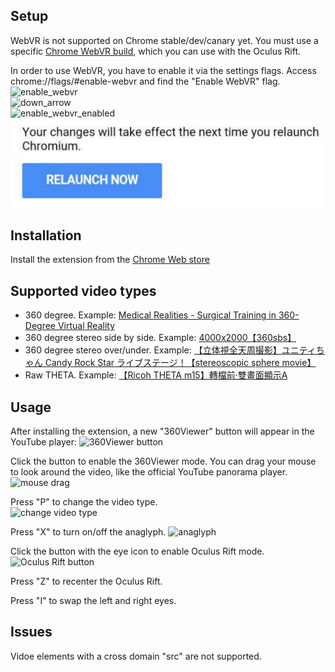 ## Setup

WebVR is not supported on Chrome stable/dev/canary yet. You must use a specific [Chrome WebVR build](https://drive.google.com/folderview?id=0BzudLt22BqGRbW9WTHMtOWMzNjQ#list), which you can use with the Oculus Rift.

In order to use WebVR, you have to enable it via the settings flags. Access chrome://flags/#enable-webvr and find the "Enable WebVR" flag.  
![enable_webvr](https://github.com/gtk2k/YouTube_360Viewer_WebVR/blob/master/readme_image/enable_webvr.png)  
![down_arrow](https://github.com/gtk2k/YouTube_360Viewer_WebVR/blob/master/readme_image/down_arrow.png)  
![enable_webvr_enabled](https://github.com/gtk2k/YouTube_360Viewer_WebVR/blob/master/readme_image/enable_webvr_enabled.png)  
![reboot](https://github.com/gtk2k/YouTube_360Viewer_WebVR/blob/master/readme_image/reboot_en.png)  

## Installation
Install the extension from the [Chrome Web store](https://chrome.google.com/webstore/detail/youtube-webvr-360-stereos/dklhclnehlegkjdjgjaodcbmffkmagon?hl=en)

## Supported video types
- 360 degree. Example: [Medical Realities - Surgical Training in 360-Degree Virtual Reality](https://www.youtube.com/watch?v=VAUbacNs4MQ)  
- 360 degree stereo side by side. Example: [4000x2000【360sbs】](https://www.youtube.com/watch?v=46efEgE9nsA)  
- 360 degree stereo over/under. Example: [【立体視全天周撮影】ユニティちゃん Candy Rock Star ライブステージ！【stereoscopic sphere movie】](https://www.youtube.com/watch?v=_BERVmTEAeM)  
- Raw THETA. Example: [【Ricoh THETA m15】轉檔前‧雙畫面顯示A](https://www.youtube.com/watch?v=Qp5Z-2MPaek)  

## Usage
After installing the extension, a new "360Viewer" button will appear in the YouTube player:
![360Viewer button](https://github.com/gtk2k/YouTube_360Viewer_WebVR/blob/master/readme_image/youtube_extension_button1.png)  

Click the button to enable the 360Viewer mode. You can drag your mouse to look around the video, like the official YouTube panorama player. 
![mouse drag](https://github.com/gtk2k/YouTube_360Viewer_WebVR/blob/master/readme_image/mouse_drag.png)  

Press "P" to change the video type.  
![change video type](https://github.com/gtk2k/YouTube_360Viewer_WebVR/blob/master/readme_image/mode_loop.png)  

Press "X" to turn on/off the anaglyph.
![anaglyph](https://github.com/gtk2k/YouTube_360Viewer_WebVR/blob/master/readme_image/anaglyph.png)

Click the button with the eye icon to enable Oculus Rift mode.
![Oculus Rift button](https://github.com/gtk2k/YouTube_360Viewer_WebVR/blob/master/readme_image/oculus_button.png)  

Press "Z" to recenter the Oculus Rift.

Press "I" to swap the left and right eyes.

## Issues
Vidoe elements with a cross domain "src" are not supported.
